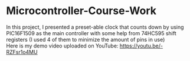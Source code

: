 # Microcontroller-Course-Work
In this project, I presented a preset-able clock that counts down by using PIC16F1509 as the main controller with some help from 74HC595 shift registers (I used 4 of them to minimize the amount of pins in use)\
Here is my demo video uploaded on YouTube:
https://youtu.be/-RZFsr1o4MU
